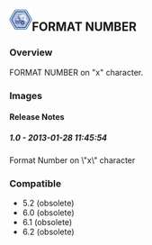 ## <img src='./logo.jpg' width='40' height='40'>FORMAT NUMBER

### Overview
FORMAT NUMBER on "x" character.
### Images




#### Release Notes

##### 1.0 - 2013-01-28 11:45:54
Format Number on \\"x\\" character
### Compatible
 -  5.2 (obsolete)
 -   6.0 (obsolete)
 -   6.1 (obsolete)
 -   6.2 (obsolete)